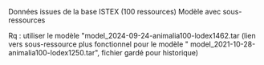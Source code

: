Données issues de la base ISTEX (100 ressources)
Modèle avec sous-ressources

Rq : utiliser le modèle "model_2024-09-24-animalia100-lodex1462.tar (lien vers sous-ressource plus fonctionnel pour le modèle " model_2021-10-28-animalia100-lodex1250.tar", fichier gardé pour historique)
